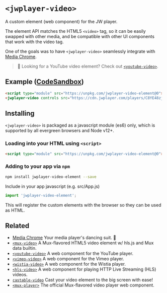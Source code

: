 # `<jwplayer-video>`

A custom element (web component) for the JW player.

The element API matches the HTML5 `<video>` tag, so it can be easily swapped with other media, and be compatible with other UI components that work with the video tag.

One of the goals was to have `<jwplayer-video>` seamlessly integrate with [Media Chrome](https://github.com/muxinc/media-chrome).

> 🙋 Looking for a YouTube video element? Check out [`<youtube-video>`](https://github.com/muxinc/youtube-video-element).

## Example ([CodeSandbox](https://codesandbox.io/s/jwplayer-video-element-gm5qd1))

<!-- prettier-ignore -->
```html
<script type="module" src="https://unpkg.com/jwplayer-video-element@0"></script>
<jwplayer-video controls src="https://cdn.jwplayer.com/players/C8YE48zj-IxzuqJ4M.html"></jwplayer-video>
```

## Installing

`<jwplayer-video>` is packaged as a javascript module (es6) only, which is supported by all evergreen browsers and Node v12+.

### Loading into your HTML using `<script>`

<!-- prettier-ignore -->
```html
<script type="module" src="https://unpkg.com/jwplayer-video-element@0"></script>
```

### Adding to your app via `npm`

```bash
npm install jwplayer-video-element --save
```

Include in your app javascript (e.g. src/App.js)

```js
import 'jwplayer-video-element';
```

This will register the custom elements with the browser so they can be used as HTML.

## Related

- [Media Chrome](https://github.com/muxinc/media-chrome) Your media player's dancing suit. 🕺
- [`<mux-video>`](https://github.com/muxinc/elements/tree/main/packages/mux-video) A Mux-flavored HTML5 video element w/ hls.js and Mux data builtin.
- [`<youtube-video>`](https://github.com/muxinc/youtube-video-element) A web component for the YouTube player.
- [`<vimeo-video>`](https://github.com/luwes/vimeo-video-element) A web component for the Vimeo player.
- [`<wistia-video>`](https://github.com/luwes/wistia-video-element) A web component for the Wistia player.
- [`<hls-video>`](https://github.com/muxinc/hls-video-element) A web component for playing HTTP Live Streaming (HLS) videos.
- [`castable-video`](https://github.com/muxinc/castable-video) Cast your video element to the big screen with ease!
- [`<mux-player>`](https://github.com/muxinc/elements/tree/main/packages/mux-player) The official Mux-flavored video player web component.
